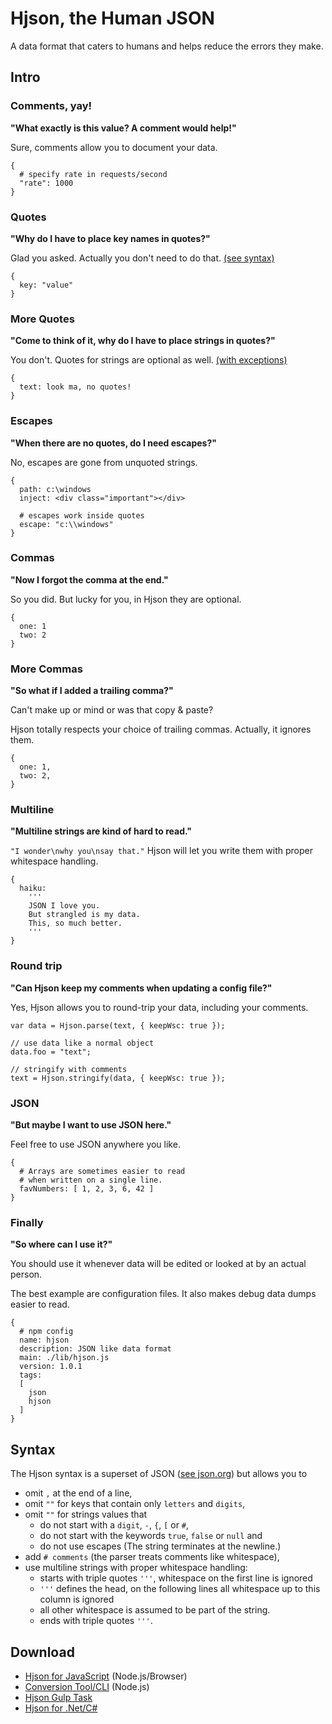 
# Hjson, the Human JSON

<span class="big">A data format that caters to humans and helps reduce the errors they make.</span>

## Intro

### Comments, yay!

**"What exactly is this value? A comment would help!"**

Sure, comments allow you to document your data.

```
{
  # specify rate in requests/second
  "rate": 1000
}
```

### Quotes

**"Why do I have to place key names in quotes?"**

Glad you asked. Actually you don't need to do that. [(see syntax)](#syntax)

```
{
  key: "value"
}
```

### More Quotes

**"Come to think of it, why do I have to place strings in quotes?"**

You don't. Quotes for strings are optional as well. [(with exceptions)](#syntax)

```
{
  text: look ma, no quotes!
}
```

### Escapes

**"When there are no quotes, do I need escapes?"**

No, escapes are gone from unquoted strings.

```
{
  path: c:\windows
  inject: <div class="important"></div>

  # escapes work inside quotes
  escape: "c:\\windows"
}
```


### Commas

**"Now I forgot the comma at the end."**

So you did. But lucky for you, in Hjson they are optional.

```
{
  one: 1
  two: 2
}
```

### More Commas

**"So what if I added a trailing comma?"**

Can't make up or mind or was that copy & paste?

Hjson totally respects your choice of trailing commas. Actually, it ignores them.

```
{
  one: 1,
  two: 2,
}
```

### Multiline

**"Multiline strings are kind of hard to read."**

`"I wonder\nwhy you\nsay that."` Hjson will let you write them with proper whitespace handling.

```
{
  haiku:
    '''
    JSON I love you.
    But strangled is my data.
    This, so much better.
    '''
}
```

### Round trip

**"Can Hjson keep my comments when updating a config file?"**

Yes, Hjson allows you to round-trip your data, including your comments.

```
var data = Hjson.parse(text, { keepWsc: true });

// use data like a normal object
data.foo = "text";

// stringify with comments
text = Hjson.stringify(data, { keepWsc: true });
```

### JSON

**"But maybe I want to use JSON here."**

Feel free to use JSON anywhere you like.

```
{
  # Arrays are sometimes easier to read
  # when written on a single line.
  favNumbers: [ 1, 2, 3, 6, 42 ]
}
```

### Finally

**"So where can I use it?"**

You should use it whenever data will be edited or looked at by an actual person.

The best example are configuration files. It also makes debug data dumps easier to read.

```
{
  # npm config
  name: hjson
  description: JSON like data format
  main: ./lib/hjson.js
  version: 1.0.1
  tags:
  [
    json
    hjson
  ]
}
```

## Syntax

The Hjson syntax is a superset of JSON ([see json.org](http://json.org/)) but allows you to

- omit `,` at the end of a line,
- omit `""` for keys that contain only `letters` and `digits`,
- omit `""` for strings values that
  - do not start with a `digit`, `-`, `{`, `[` or `#`,
  - do not start with the keywords `true`, `false` or `null` and
  - do not use escapes
  (The string terminates at the newline.)
- add `# comments`  (the parser treats comments like whitespace),
- use multiline strings with proper whitespace handling:
  - starts with triple quotes `'''`, whitespace on the first line is ignored
  - `'''` defines the head, on the following lines all whitespace up to this column is ignored
  - all other whitespace is assumed to be part of the string.
  - ends with triple quotes `'''`.


## Download

- [Hjson for JavaScript](https://github.com/laktak/hjson-js) (Node.js/Browser)
- [Conversion Tool/CLI](https://www.npmjs.org/package/hjson) (Node.js)
- [Hjson Gulp Task](https://github.com/laktak/gulp-hjson)
- [Hjson for .Net/C#](https://github.com/laktak/hjson-cs)
